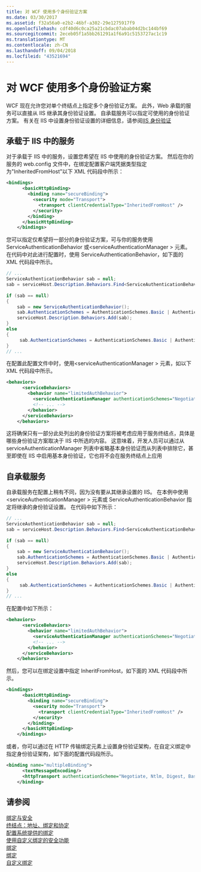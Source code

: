 ```yaml
---
title: 对 WCF 使用多个身份验证方案
ms.date: 03/30/2017
ms.assetid: f32a56a0-e2b2-46bf-a302-29e1275917f9
ms.openlocfilehash: cdf40d6c0ca25a21cbdac07abab04d2bc144bf69
ms.sourcegitcommit: 2eceb05f1a5bb261291a1f6a91c5153727ac1c19
ms.translationtype: MT
ms.contentlocale: zh-CN
ms.lasthandoff: 09/04/2018
ms.locfileid: "43521694"
---
```

# <a name="using-multiple-authentication-schemes-with-wcf"></a>对 WCF 使用多个身份验证方案
WCF 现在允许您对单个终结点上指定多个身份验证方案。 此外，Web 承载的服务可以直接从 IIS 继承其身份验证设置。 自承载服务可以指定可使用的身份验证方案。 有关在 IIS 中设置身份验证设置的详细信息，请参阅[IIS 身份验证](https://go.microsoft.com/fwlink/?LinkId=232458)  
  
## <a name="iis-hosted-services"></a>承载于 IIS 中的服务  
 对于承载于 IIS 中的服务，设置您希望在 IIS 中使用的身份验证方案。 然后在你的服务的 web.config 文件中，在绑定配置客户端凭据类型指定为"InheritedFromHost"以下 XML 代码段中所示：  
  
```xml  
<bindings>  
      <basicHttpBinding>  
        <binding name="secureBinding">  
          <security mode="Transport">  
            <transport clientCredentialType="InheritedFromHost" />  
          </security>  
        </binding>  
      </basicHttpBinding>  
    </bindings>  
```  
  
 您可以指定仅希望将一部分的身份验证方案，可与你的服务使用 ServiceAuthenticationBehavior 或\<serviceAuthenticationManager > 元素。 在代码中对此进行配置时，使用 ServiceAuthenticationBehavior，如下面的 XML 代码段中所示。  
  
```csharp  
// ...  
ServiceAuthenticationBehavior sab = null;  
sab = serviceHost.Description.Behaviors.Find<ServiceAuthenticationBehavior>();  
  
if (sab == null)  
{  
    sab = new ServiceAuthenticationBehavior();  
    sab.AuthenticationSchemes = AuthenticationSchemes.Basic | AuthenticationSchemes.Negotiate | AuthenticationSchemes.Digest;  
    serviceHost.Description.Behaviors.Add(sab);  
}  
else  
{  
     sab.AuthenticationSchemes = AuthenticationSchemes.Basic | AuthenticationSchemes.Negotiate | AuthenticationSchemes.Digest;  
}  
// ...  
```  
  
 在配置此配置文件中时，使用\<serviceAuthenticationManager > 元素，如以下 XML 代码段中所示。  
  
```xml  
<behaviors>  
      <serviceBehaviors>  
        <behavior name="limitedAuthBehavior">  
          <serviceAuthenticationManager authenticationSchemes="Negotiate, Digest, Basic"/>  
          <!-- ... -->  
        </behavior>  
      </serviceBehaviors>  
    </behaviors>  
```  
  
 这将确保只有一部分此处列出的身份验证方案将被考虑应用于服务终结点，具体是哪些身份验证方案取决于 IIS 中所选的内容。 这意味着，开发人员可以通过从 serviceAuthenticationManager 列表中省略基本身份验证而从列表中排除它，甚至即使在 IIS 中启用基本身份验证，它也将不会在服务终结点上应用  
  
## <a name="self-hosted-services"></a>自承载服务  
 自承载服务在配置上稍有不同，因为没有要从其继承设置的 IIS。 在本例中使用\<serviceAuthenticationManager > 元素或 ServiceAuthenticationBehavior 指定将继承的身份验证设置。 在代码中如下所示：  
  
```csharp  
// ...  
ServiceAuthenticationBehavior sab = null;  
sab = serviceHost.Description.Behaviors.Find<ServiceAuthenticationBehavior>();  
  
if (sab == null)  
{  
    sab = new ServiceAuthenticationBehavior();  
    sab.AuthenticationSchemes = AuthenticationSchemes.Basic | AuthenticationSchemes.Negotiate | AuthenticationSchemes.Digest;  
    serviceHost.Description.Behaviors.Add(sab);  
}  
else  
{  
     sab.AuthenticationSchemes = AuthenticationSchemes.Basic | AuthenticationSchemes.Negotiate | AuthenticationSchemes.Digest;  
}  
// ...  
```  
  
 在配置中如下所示：  
  
```xml  
<behaviors>  
      <serviceBehaviors>  
        <behavior name="limitedAuthBehavior">  
          <serviceAuthenticationManager authenticationSchemes="Negotiate, Digest, Basic"/>  
          <!-- ... -->  
        </behavior>  
      </serviceBehaviors>  
    </behaviors>  
```  
  
 然后，您可以在绑定设置中指定 InheritFromHost，如下面的 XML 代码段中所示。  
  
```xml  
<bindings>  
      <basicHttpBinding>  
        <binding name="secureBinding">  
          <security mode="Transport">  
            <transport clientCredentialType="InheritedFromHost" />  
          </security>  
        </binding>  
      </basicHttpBinding>  
    </bindings>  
```  
  
 或者，你可以通过在 HTTP 传输绑定元素上设置身份验证架构，在自定义绑定中指定身份验证架构，如下面的配置代码段所示。  
  
```xml  
<binding name="multipleBinding">  
      <textMessageEncoding/>  
      <httpTransport authenticationScheme="Negotiate, Ntlm, Digest, Basic" />  
    </binding>  
```  
  
## <a name="see-also"></a>请参阅  
 [绑定与安全](../../../../docs/framework/wcf/feature-details/bindings-and-security.md)  
 [终结点：地址、绑定和协定](../../../../docs/framework/wcf/feature-details/endpoints-addresses-bindings-and-contracts.md)  
 [配置系统提供的绑定](../../../../docs/framework/wcf/feature-details/configuring-system-provided-bindings.md)  
 [使用自定义绑定的安全功能](../../../../docs/framework/wcf/feature-details/security-capabilities-with-custom-bindings.md)  
 [绑定](../../../../docs/framework/wcf/feature-details/bindings.md)  
 [绑定](../../../../docs/framework/wcf/feature-details/bindings.md)  
 [自定义绑定](../../../../docs/framework/wcf/extending/custom-bindings.md)
